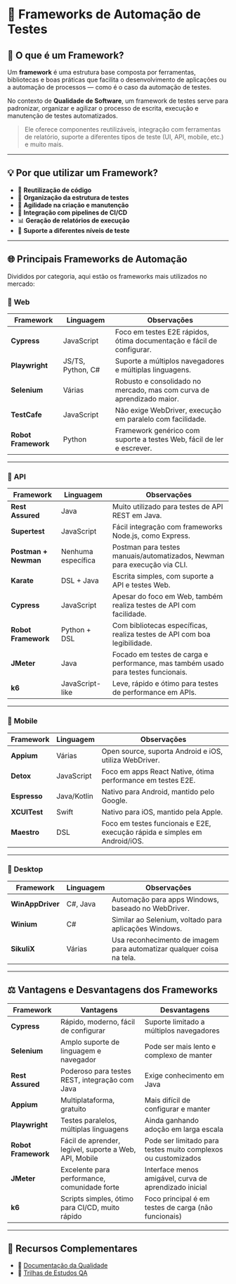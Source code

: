 # 🧱 Frameworks de Automação de Testes

## 📌 O que é um Framework?

Um **framework** é uma estrutura base composta por ferramentas, bibliotecas e boas práticas que facilita o desenvolvimento de aplicações ou a automação de processos — como é o caso da automação de testes.

No contexto de **Qualidade de Software**, um framework de testes serve para padronizar, organizar e agilizar o processo de escrita, execução e manutenção de testes automatizados.

> Ele oferece componentes reutilizáveis, integração com ferramentas de relatório, suporte a diferentes tipos de teste (UI, API, mobile, etc.) e muito mais.

---

## 💡 Por que utilizar um Framework?

- 🔄 **Reutilização de código**
- 🧹 **Organização da estrutura de testes**
- 🚀 **Agilidade na criação e manutenção**
- 🔗 **Integração com pipelines de CI/CD**
- 📊 **Geração de relatórios de execução**
- 🧪 **Suporte a diferentes níveis de teste**

---

## 🌐 Principais Frameworks de Automação

Divididos por categoria, aqui estão os frameworks mais utilizados no mercado:

### 🔹 **Web**

| Framework           | Linguagem         | Observações                                                           |
| ------------------- | ----------------- | --------------------------------------------------------------------- |
| **Cypress**         | JavaScript        | Foco em testes E2E rápidos, ótima documentação e fácil de configurar. |
| **Playwright**      | JS/TS, Python, C# | Suporte a múltiplos navegadores e múltiplas linguagens.               |
| **Selenium**        | Várias            | Robusto e consolidado no mercado, mas com curva de aprendizado maior. |
| **TestCafe**        | JavaScript        | Não exige WebDriver, execução em paralelo com facilidade.             |
| **Robot Framework** | Python            | Framework genérico com suporte a testes Web, fácil de ler e escrever. |

---

### 🔹 **API**

| Framework            | Linguagem          | Observações                                                                       |
| -------------------- | ------------------ | --------------------------------------------------------------------------------- |
| **Rest Assured**     | Java               | Muito utilizado para testes de API REST em Java.                                  |
| **Supertest**        | JavaScript         | Fácil integração com frameworks Node.js, como Express.                            |
| **Postman + Newman** | Nenhuma específica | Postman para testes manuais/automatizados, Newman para execução via CLI.          |
| **Karate**           | DSL + Java         | Escrita simples, com suporte a API e testes Web.                                  |
| **Cypress**          | JavaScript         | Apesar do foco em Web, também realiza testes de API com facilidade.               |
| **Robot Framework**  | Python + DSL       | Com bibliotecas específicas, realiza testes de API com boa legibilidade.          |
| **JMeter**           | Java               | Focado em testes de carga e performance, mas também usado para testes funcionais. |
| **k6**               | JavaScript-like    | Leve, rápido e ótimo para testes de performance em APIs.                          |

---

### 🔹 **Mobile**

| Framework    | Linguagem   | Observações                                                                |
| ------------ | ----------- | -------------------------------------------------------------------------- |
| **Appium**   | Várias      | Open source, suporta Android e iOS, utiliza WebDriver.                     |
| **Detox**    | JavaScript  | Foco em apps React Native, ótima performance em testes E2E.                |
| **Espresso** | Java/Kotlin | Nativo para Android, mantido pelo Google.                                  |
| **XCUITest** | Swift       | Nativo para iOS, mantido pela Apple.                                       |
| **Maestro**  | DSL         | Foco em testes funcionais e E2E, execução rápida e simples em Android/iOS. |

---

### 🔹 **Desktop**

| Framework        | Linguagem | Observações                                                           |
| ---------------- | --------- | --------------------------------------------------------------------- |
| **WinAppDriver** | C#, Java  | Automação para apps Windows, baseado no WebDriver.                    |
| **Winium**       | C#        | Similar ao Selenium, voltado para aplicações Windows.                 |
| **SikuliX**      | Várias    | Usa reconhecimento de imagem para automatizar qualquer coisa na tela. |

---

## ⚖️ Vantagens e Desvantagens dos Frameworks

| Framework           | Vantagens                                              | Desvantagens                                                  |
| ------------------- | ------------------------------------------------------ | ------------------------------------------------------------- |
| **Cypress**         | Rápido, moderno, fácil de configurar                   | Suporte limitado a múltiplos navegadores                      |
| **Selenium**        | Amplo suporte de linguagem e navegador                 | Pode ser mais lento e complexo de manter                      |
| **Rest Assured**    | Poderoso para testes REST, integração com Java         | Exige conhecimento em Java                                    |
| **Appium**          | Multiplataforma, gratuito                              | Mais difícil de configurar e manter                           |
| **Playwright**      | Testes paralelos, múltiplas linguagens                 | Ainda ganhando adoção em larga escala                         |
| **Robot Framework** | Fácil de aprender, legível, suporte a Web, API, Mobile | Pode ser limitado para testes muito complexos ou customizados |
| **JMeter**          | Excelente para performance, comunidade forte           | Interface menos amigável, curva de aprendizado inicial        |
| **k6**              | Scripts simples, ótimo para CI/CD, muito rápido        | Foco principal é em testes de carga (não funcionais)          |

---

## 🔗 Recursos Complementares

- :open_book: [Documentação da Qualidade](../Documentacao_da_qualidade/README.md)
- :open_book: [Trilhas de Estudos QA](../Trilhas_de_estudos_QA/README.md)
